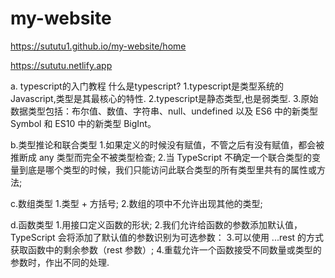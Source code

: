 # my-website

https://sututu1.github.io/my-website/home

https://sututu.netlify.app


a. typescript的入门教程
什么是typescript?
1.typescript是类型系统的Javascript,类型是其最核心的特性.
2.typescript是静态类型,也是弱类型.
3.原始数据类型包括：布尔值、数值、字符串、null、undefined 以及 ES6 中的新类型 Symbol 和 ES10 中的新类型 BigInt。

b.类型推论和联合类型
1.如果定义的时候没有赋值，不管之后有没有赋值，都会被推断成 any 类型而完全不被类型检查;
2.当 TypeScript 不确定一个联合类型的变量到底是哪个类型的时候，我们只能访问此联合类型的所有类型里共有的属性或方法;

c.数组类型
1.类型 + 方括号;
2.数组的项中不允许出现其他的类型;

d.函数类型
1.用接口定义函数的形状;
2.我们允许给函数的参数添加默认值，TypeScript 会将添加了默认值的参数识别为可选参数：
3.可以使用 ...rest 的方式获取函数中的剩余参数（rest 参数）;
4.重载允许一个函数接受不同数量或类型的参数时，作出不同的处理.



 
 
